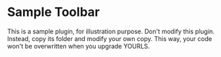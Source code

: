 Sample Toolbar
==============
This is a sample plugin, for illustration purpose.
Don't modify this plugin. Instead, copy its folder
and modify your own copy. This way, your code won't
be overwritten when you upgrade YOURLS.